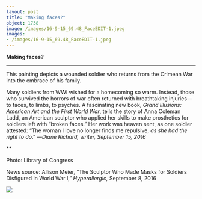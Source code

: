 ```yaml
---
layout: post
title: "Making faces?"
object: 1738
image: /images/16-9-15_69.48_FaceEDIT-1.jpeg
images:
- /images/16-9-15_69.48_FaceEDIT-1.jpeg
---
```

**Making faces?**

****

This painting depicts a wounded soldier who returns from the Crimean War into the embrace of his family.

Many soldiers from WWI wished for a homecoming so warm. Instead, those who survived the horrors of war often returned with breathtaking injuries—to faces, to limbs, to psyches. A fascinating new book, *Grand Illusions: American Art and the First World War*, tells the story of Anna Coleman Ladd, an American sculptor who applied her skills to make prosthetics for soldiers left with “broken faces.” Her work was heaven sent, as one soldier attested: “The woman I love no longer finds me repulsive, *as she had the right to do*.” —*Diane Richard, writer, September 15, 2016*

**

Photo: Library of Congress

News source: Allison Meier, “The Sculptor Who Made Masks for Soldiers Disfigured in World War I,” *Hyperallergic,* September 8, 2016

![]({{siteurl.base}}/images/16-9-15_69.48_FaceEDIT-1.jpeg)
